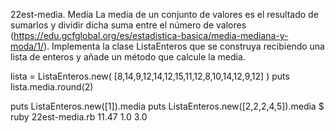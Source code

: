 22est-media. Media
La media de un conjunto de valores es el resultado de sumarlos y dividir dicha suma entre el número de valores (https://edu.gcfglobal.org/es/estadistica-basica/media-mediana-y-moda/1/).
Implementa la clase ListaEnteros que se construya recibiendo una lista de enteros y añade un método que calcule la media.


lista = ListaEnteros.new( [8,14,9,12,14,12,15,11,12,8,10,14,12,9,12] )
puts lista.media.round(2)

puts ListaEnteros.new([1]).media
puts ListaEnteros.new([2,2,2,4,5]).media
$ ruby 22est-media.rb
11.47
1.0
3.0


